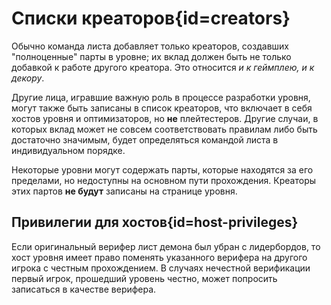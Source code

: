 <div class='panel fade js-scroll-anim' data-anim='fade'>

# Списки креаторов{id=creators}

Обычно команда листа добавляет только креаторов, создавших "полноценные" парты в уровне; их вклад должен быть не только добавкой к работе другого креатора. Это относится _и к геймплею, и к декору_.

Другие лица, игравшие важную роль в процессе разработки уровня, могут также быть записаны в список креаторов, что включает в себя хостов уровня и оптимизаторов, но **не** плейтестеров. Другие случаи, в которых вклад может не совсем соответствовать правилам либо быть достаточно значимым, будет определяться командой листа в индивидуальном порядке.

Некоторые уровни могут содержать парты, которые находятся за его пределами, но недоступны на основном пути прохождения. Креаторы этих партов **не будут** записаны на странице уровня.

## Привилегии для хостов{id=host-privileges}

Если оригинальный верифер лист демона был убран с лидербордов, то хост уровня имеет право поменять указанного верифера на другого игрока с честным прохождением. В случаях нечестной верификации первый игрок, прошедший уровень честно, может попросить записаться в качестве верифера.

</div>
